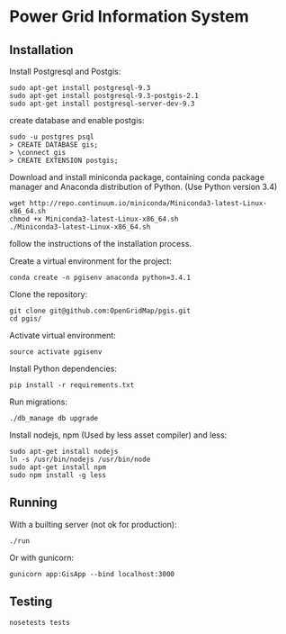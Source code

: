 Power Grid Information System
=========================

## Installation

Install Postgresql and Postgis:

```
sudo apt-get install postgresql-9.3
sudo apt-get install postgresql-9.3-postgis-2.1
sudo apt-get install postgresql-server-dev-9.3
```

create database and enable postgis:

```
sudo -u postgres psql
> CREATE DATABASE gis;
> \connect gis
> CREATE EXTENSION postgis;
```

Download and install miniconda package, containing conda package manager and Anaconda distribution of Python. (Use Python version 3.4)

```
wget http://repo.continuum.io/miniconda/Miniconda3-latest-Linux-x86_64.sh
chmod +x Miniconda3-latest-Linux-x86_64.sh
./Miniconda3-latest-Linux-x86_64.sh 
```
follow the instructions of the installation process.

Create a virtual environment for the project:

```
conda create -n pgisenv anaconda python=3.4.1
```

Clone the repository:

```
git clone git@github.com:OpenGridMap/pgis.git
cd pgis/
```

Activate virtual environment:

```
source activate pgisenv
```

Install Python dependencies:

```
pip install -r requirements.txt
```

Run migrations:

```
./db_manage db upgrade
```

Install nodejs, npm (Used by less asset compiler) and less:

```
sudo apt-get install nodejs
ln -s /usr/bin/nodejs /usr/bin/node
sudo apt-get install npm
sudo npm install -g less
```

## Running

With a builting server (not ok for production):

```
./run
```

Or with gunicorn:

```
gunicorn app:GisApp --bind localhost:3000
```

## Testing

```
nosetests tests
```
